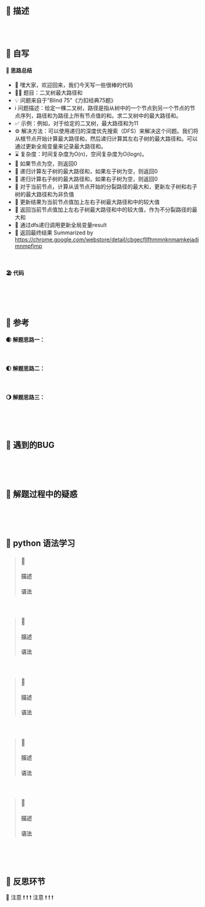 ## 🚎 描述
 
<br>
<br>
 
## 🛶 自写
#### 🧱 思路总结
- 👋 嘿大家，欢迎回来，我们今天写一些很棒的代码
- 🌲🔝 题目：二叉树最大路径和
- 💡 问题来自于"Blind 75"《力扣经典75题》
- ℹ️ 问题描述：给定一棵二叉树，路径是指从树中的一个节点到另一个节点的节点序列，路径和为路径上所有节点值的和。求二叉树中的最大路径和。
- ✅ 示例：例如，对于给定的二叉树，最大路径和为11
- ⚙️ 解决方法：可以使用递归的深度优先搜索（DFS）来解决这个问题。我们将从根节点开始计算最大路径和，然后递归计算其左右子树的最大路径和。可以通过更新全局变量来记录最大路径和。
- ⌛️ 复杂度：时间复杂度为O(n)，空间复杂度为O(logn)。
- 📜 如果节点为空，则返回0
- 📜 递归计算左子树的最大路径和，如果左子树为空，则返回0
- 📜 递归计算右子树的最大路径和，如果右子树为空，则返回0
- 📜 对于当前节点，计算从该节点开始的分裂路径的最大和，更新左子树和右子树的最大路径和为非负值
- 📜 更新结果为当前节点值加上左右子树最大路径和中的较大值
- 📜 返回当前节点值加上左右子树最大路径和中的较大值，作为不分裂路径的最大和
- 📜 通过dfs递归调用更新全局变量result
- 📜 返回最终结果 
Summarized by https://chrome.google.com/webstore/detail/cbgecfllfhmmnknmamkejadjmnmpfjmp
 
<br>
 
#### 🏖 代码
 
<br>
<br>
<br>
 
## 🛫 参考
#### 🌒 解题思路一：
 
<br>
 
#### 🌓 解题思路二：
 
<br>
 
#### 🌖 解题思路三：
 
<br>
<br>
<br>
 
## 🐞 遇到的BUG
 
<br>
<br>
<br>
 
## 🐾 解题过程中的疑惑
 
<br>
<br>
<br>
 
## 🍉 python 语法学习
>### 🍇 
>#### 描述
>#### 语法
 
<br>
 
>### 🍈 
>#### 描述
>#### 语法
 
<br>
 
>### 🍊 
>#### 描述
>#### 语法
 
<br>
 
>### 🍍 
>#### 描述
>#### 语法
 
<br>
 
>### 🍒 
>#### 描述
>#### 语法
 
<br>
<br>
<br>
 
## 🌊 反思环节
🚨 注意 ❗️ ❗️ ❗️  注意 ❗️ ❗️ ❗️
 
<br>
<br>
<br>
 